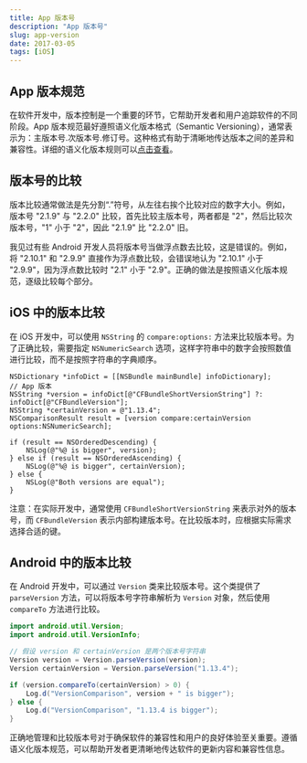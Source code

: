 ```yaml
---
title: App 版本号
description: "App 版本号"
slug: app-version
date: 2017-03-05
tags: [iOS]
---
```


## App 版本规范

在软件开发中，版本控制是一个重要的环节，它帮助开发者和用户追踪软件的不同阶段。App 版本规范最好遵照语义化版本格式（Semantic Versioning），通常表示为：主版本号.次版本号.修订号。这种格式有助于清晰地传达版本之间的差异和兼容性。详细的语义化版本规则可以[点击查看](https://semver.org/lang/zh-CN/)。

<!-- truncate -->

## 版本号的比较

版本比较通常做法是先分割“.”符号，从左往右挨个比较对应的数字大小。例如，版本号 "2.1.9" 与 "2.2.0" 比较，首先比较主版本号，两者都是 "2"，然后比较次版本号，"1" 小于 "2"，因此 "2.1.9" 比 "2.2.0" 旧。

我见过有些 Android 开发人员将版本号当做浮点数去比较，这是错误的。例如，将 "2.10.1" 和 "2.9.9" 直接作为浮点数比较，会错误地认为 "2.10.1" 小于 "2.9.9"，因为浮点数比较时 "2.1" 小于 "2.9"。正确的做法是按照语义化版本规范，逐级比较每个部分。

## iOS 中的版本比较

在 iOS 开发中，可以使用 `NSString` 的 `compare:options:` 方法来比较版本号。为了正确比较，需要指定 `NSNumericSearch` 选项，这样字符串中的数字会按照数值进行比较，而不是按照字符串的字典顺序。

```objc
NSDictionary *infoDict = [[NSBundle mainBundle] infoDictionary];
// App 版本
NSString *version = infoDict[@"CFBundleShortVersionString"] ?: infoDict[@"CFBundleVersion"];
NSString *certainVersion = @"1.13.4";
NSComparisonResult result = [version compare:certainVersion options:NSNumericSearch];

if (result == NSOrderedDescending) {
    NSLog(@"%@ is bigger", version);
} else if (result == NSOrderedAscending) {
    NSLog(@"%@ is bigger", certainVersion);
} else {
    NSLog(@"Both versions are equal");
}
```

注意：在实际开发中，通常使用 `CFBundleShortVersionString` 来表示对外的版本号，而 `CFBundleVersion` 表示内部构建版本号。在比较版本时，应根据实际需求选择合适的键。

## Android 中的版本比较

在 Android 开发中，可以通过 `Version` 类来比较版本号。这个类提供了 `parseVersion` 方法，可以将版本号字符串解析为 `Version` 对象，然后使用 `compareTo` 方法进行比较。

```java
import android.util.Version;
import android.util.VersionInfo;

// 假设 version 和 certainVersion 是两个版本号字符串
Version version = Version.parseVersion(version);
Version certainVersion = Version.parseVersion("1.13.4");

if (version.compareTo(certainVersion) > 0) {
    Log.d("VersionComparison", version + " is bigger");
} else {
    Log.d("VersionComparison", "1.13.4 is bigger");
}
```

正确地管理和比较版本号对于确保软件的兼容性和用户的良好体验至关重要。遵循语义化版本规范，可以帮助开发者更清晰地传达软件的更新内容和兼容性信息。
